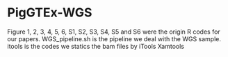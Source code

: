 # PigGTEx-WGS
Figure 1, 2, 3, 4, 5, 6, S1, S2, S3, S4, S5 and S6 were the origin R codes for our papers.
WGS_pipeline.sh is the pipeline we deal with the WGS sample.
itools is the codes we statics the bam files by iTools Xamtools
